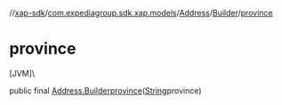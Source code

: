 //[xap-sdk](../../../../index.md)/[com.expediagroup.sdk.xap.models](../../index.md)/[Address](../index.md)/[Builder](index.md)/[province](province.md)

# province

[JVM]\

public final [Address.Builder](index.md)[province](province.md)([String](https://docs.oracle.com/javase/8/docs/api/java/lang/String.html)province)

